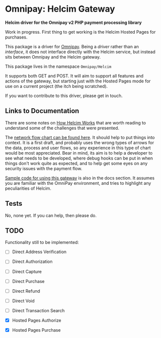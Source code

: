 # Omnipay: Helcim Gateway

**Helcim driver for the Omnipay v2 PHP payment processing library**

Work in progress. First thing to get working is the Helcim Hosted Pages for purchases.

This package is a driver for [Omnipay](https://github.com/thephpleague/omnipay).
Being a *driver* rather than an *interface*, it does not 
interface directly with the Helcim service, but instead sits between Omnipay and the Helcim gateway.

This package lives in the namespace `Omnipay/Helcim`

It supports both GET and POST. It will aim to support all features and actions of the gateway,
but starting just with the Hosted Pages mode for use on a current project (the itch being scratched).

If you want to contribute to this driver, please get in touch.

## Links to Documentation

There are some notes on 
[How Helcim Works](https://github.com/academe/omnipay-helcim/blob/master/docs/How-Helcim-Works.md)
that are worth reading to understand some of the challenges that were presented.

The [network flow chart can be found here](https://github.com/academe/omnipay-helcim/blob/master/docs/omnipay-helcim-hostedpages.pdf).
It should help to put things into context.
It is a first draft, and probably uses the wrong types of arrows for the data, process and user flows,
so any experience in this type of chart would be most appreciated. Bear in mind, its aim is to
help a developer to see what needs to be developed, where debug hooks can be put in when things
don't work quite as expected, and to help get some eyes on any security issues with the payment flow.

[Sample code for using this gateway](https://github.com/academe/omnipay-helcim/blob/master/docs/HostedPages-Purchase.md)
is also in the docs section. It assumes you are familiar with the OmniPay environment,
and tries to highlight any peculiarities of Helcim.

## Tests

No, none yet. If you can help, then please do.

## TODO

Functionality still to be implemented:

* [ ] Direct Address Verification
* [ ] Direct Authorization
* [ ] Direct Capture
* [ ] Direct Purchase
* [ ] Direct Refund
* [ ] Direct Void
* [ ] Direct Transaction Search
* [x] Hosted Pages Authorize
* [x] Hosted Pages Purchase

